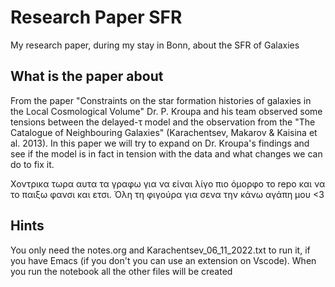 # Research Paper SFR

My research paper, during my stay in Bonn, about the SFR of Galaxies



## What is the paper about

From the paper "Constraints on the star formation histories of galaxies in the Local Cosmological Volume" Dr. P. Kroupa and his team observed some tensions between the delayed-τ model and the observation from the "The Catalogue of Neighbouring Galaxies" (Karachentsev, Makarov & Kaisina et al. 2013). In this paper we will try to expand on Dr. Kroupa's findings and see if the model is in fact in tension with the data and what changes we can do to fix it. 



Χοντρικα τωρα αυτα τα γραφω για να είναι λίγο πιο όμορφο το repo και να το παιξω φανσι και ετσι. Όλη τη φιγούρα για σενα την κάνω αγάπη μου <3

## Hints

You only need the notes.org and  Karachentsev_06_11_2022.txt to run it, if you have Emacs (if you don't you can use an extension on Vscode). When you run the notebook all the other files will be created
